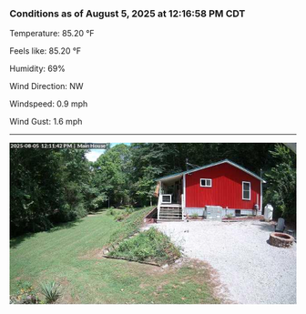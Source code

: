 ### Conditions as of August 5, 2025 at 12:16:58 PM CDT 

Temperature: 85.20 &deg;F

Feels like: 85.20 &deg;F

Humidity: 69%

Wind Direction: NW

Windspeed: 0.9 mph

Wind Gust: 1.6 mph

---

<img src="./images/latest.jpeg"/>

